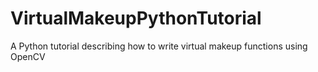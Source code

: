 # VirtualMakeupPythonTutorial
A Python tutorial describing how to write virtual makeup functions using OpenCV
